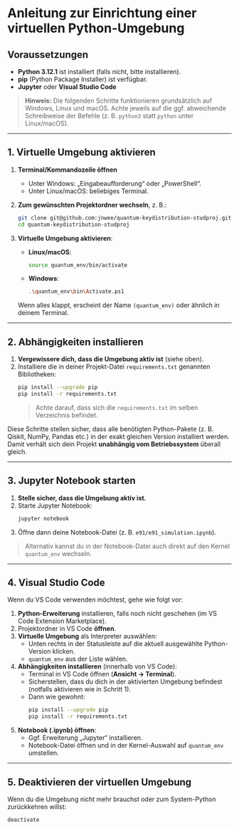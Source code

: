 # Anleitung zur Einrichtung einer virtuellen Python-Umgebung

## Voraussetzungen
- **Python 3.12.1** ist installiert (falls nicht, bitte installieren).
- **pip** (Python Package Installer) ist verfügbar.
- **Jupyter** oder **Visual Studio Code**

> **Hinweis:** Die folgenden Schritte funktionieren grundsätzlich auf Windows, Linux und macOS. Achte jeweils auf die ggf. abweichende Schreibweise der Befehle (z. B. `python3` statt `python` unter Linux/macOS).

---

## 1. Virtuelle Umgebung aktivieren

1. **Terminal/Kommandozeile öffnen**  
   - Unter Windows: „Eingabeaufforderung“ oder „PowerShell“.  
   - Unter Linux/macOS: beliebiges Terminal.

2. **Zum gewünschten Projektordner wechseln**, z. B.:  
   ```bash
   git clone git@github.com:jnwee/quantum-keydistribution-studproj.git
   cd quantum-keydistribution-studproj
   ```

3. **Virtuelle Umgebung aktivieren**:  
   - **Linux/macOS**:
     ```bash
     source quantum_env/bin/activate
     ```
   - **Windows**:
     ```bash
     .\quantum_env\bin\Activate.ps1
     ```

   Wenn alles klappt, erscheint der Name `(quantum_env)` oder ähnlich in deinem Terminal.
---

## 2. Abhängigkeiten installieren

1. **Vergewissere dich, dass die Umgebung aktiv ist** (siehe oben).  
2. Installiere die in deiner Projekt-Datei `requirements.txt` genannten Bibliotheken:
   ```bash
   pip install --upgrade pip
   pip install -r requirements.txt
   ```
   > Achte darauf, dass sich die `requirements.txt` im selben Verzeichnis befindet.

Diese Schritte stellen sicher, dass alle benötigten Python-Pakete (z. B. Qiskit, NumPy, Pandas etc.) in der exakt gleichen Version installiert werden. Damit verhält sich dein Projekt **unabhängig vom Betriebssystem** überall gleich.

---

## 3. Jupyter Notebook starten

1. **Stelle sicher, dass die Umgebung aktiv ist.**  
2. Starte Jupyter Notebook:
   ```bash
   jupyter notebook
   ```
3. Öffne dann deine Notebook-Datei (z. B. `e91/e91_simulation.ipynb`).  

> Alternativ kannst du in der Notebook-Datei auch direkt auf den Kernel `quantum_env` wechseln.

---

## 4. Visual Studio Code

Wenn du VS Code verwenden möchtest, gehe wie folgt vor:

1. **Python-Erweiterung** installieren, falls noch nicht geschehen (im VS Code Extension Marketplace).
2. Projektordner in VS Code **öffnen**.
3. **Virtuelle Umgebung** als Interpreter auswählen:
   - Unten rechts in der Statusleiste auf die aktuell ausgewählte Python-Version klicken.
   - `quantum_env` aus der Liste wählen.
4. **Abhängigkeiten installieren** (innerhalb von VS Code):
   - Terminal in VS Code öffnen (**Ansicht → Terminal**).
   - Sicherstellen, dass du dich in der aktivierten Umgebung befindest (notfalls aktivieren wie in Schritt 1).
   - Dann wie gewohnt:
     ```bash
     pip install --upgrade pip
     pip install -r requirements.txt
     ```
5. **Notebook (.ipynb) öffnen**:
   - Ggf. Erweiterung „Jupyter“ installieren.
   - Notebook-Datei öffnen und in der Kernel-Auswahl auf `quantum_env` umstellen.

---

## 5. Deaktivieren der virtuellen Umgebung

Wenn du die Umgebung nicht mehr brauchst oder zum System-Python zurückkehren willst:

```bash
deactivate
```
